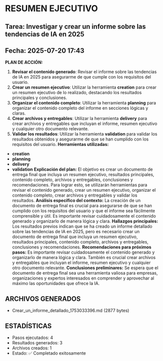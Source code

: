 # RESUMEN EJECUTIVO
## Tarea: Investigar y crear un informe sobre las tendencias de IA en 2025
## Fecha: 2025-07-20 17:43

**PLAN DE ACCIÓN:**
1. **Revisar el contenido generado**: Revisar el informe sobre las tendencias de IA en 2025 para asegurarme de que cumple con los requisitos del usuario.
2. **Crear un resumen ejecutivo**: Utilizar la herramienta **creation** para crear un resumen ejecutivo de lo realizado, destacando los resultados principales y conclusiones.
3. **Organizar el contenido completo**: Utilizar la herramienta **planning** para organizar el contenido completo del informe en secciones lógicas y claras.
4. **Crear archivos y entregables**: Utilizar la herramienta **delivery** para crear archivos y entregables que incluyan el informe, resumen ejecutivo y cualquier otro documento relevante.
5. **Validar los resultados**: Utilizar la herramienta **validation** para validar los resultados obtenidos y asegurarme de que se han cumplido con los requisitos del usuario.
**Herramientas utilizadas:**
* **creation**
* **planning**
* **delivery**
* **validation**
**Explicación del plan:** El objetivo es crear un documento de entrega final que incluya un resumen ejecutivo, resultados principales, contenido completo, archivos y entregables, conclusiones y recomendaciones. Para lograr esto, se utilizarán herramientas para revisar el contenido generado, crear un resumen ejecutivo, organizar el contenido completo, crear archivos y entregables y validar los resultados.
**Análisis específico del contexto:** La creación de un documento de entrega final es crucial para asegurarse de que se han cumplido con los requisitos del usuario y que el informe sea fácilmente comprensible y útil. Es importante revisar cuidadosamente el contenido generado y organizarlo de manera lógica y clara.
**Hallazgos principales:** Los resultados previos indican que se ha creado un informe detallado sobre las tendencias de IA en 2025, pero es necesario crear un documento de entrega final que incluya un resumen ejecutivo, resultados principales, contenido completo, archivos y entregables, conclusiones y recomendaciones.
**Recomendaciones para próximos pasos:** Es importante revisar cuidadosamente el contenido generado y organizarlo de manera lógica y clara. También es crucial crear archivos y entregables que incluyan el informe, resumen ejecutivo y cualquier otro documento relevante.
**Conclusiones preliminares:** Se espera que el documento de entrega final sea una herramienta valiosa para empresas, organizaciones y expertos interesados en comprender y aprovechar al máximo las oportunidades que ofrece la IA.

## ARCHIVOS GENERADOS
- Crear_un_informe_detallado_1753033396.md (2877 bytes)

## ESTADÍSTICAS
- Pasos ejecutados: 4
- Resultados generados: 3
- Archivos creados: 1
- Estado: ✅ Completado exitosamente
